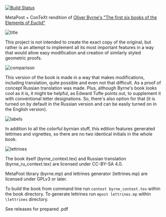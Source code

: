 [![Build Status](https://travis-ci.org/jemmybutton/byrne-euclid.svg?branch=master)](https://travis-ci.org/jemmybutton/byrne-euclid)

MetaPost + ConTeXt rendition of [Oliver Byrne's "The first six books of the
Elements of
Euclid"](https://en.wikipedia.org/wiki/Oliver_Byrne_(mathematician)#Byrne.27s_Euclid)

![title](https://user-images.githubusercontent.com/7447349/41129584-737480dc-6abb-11e8-8f73-7b9a9afcb38a.png)

This project is not intended to create the exact copy of the original, but
rather is an attempt to implement all its most important features in a way that
would allow easy modification and creation of similarly styled geometric proofs.

![comparison](https://user-images.githubusercontent.com/7447349/52147564-2c240580-2678-11e9-9803-01a2b7c970da.png)

This version of the book is made in a way that makes modifications, including
translation, quite possible and even not that difficult. As a proof of concept
Russian translation was made. Plus, although Byrne's book looks cool as it is,
it might be helpful, as Edward Tufte points out, to supplement it with
conventional letter designations. So, there's also option for that (it is turned
on by default in the Russian version and can be easily turned on in the English
version).

![labels](https://user-images.githubusercontent.com/7447349/52147400-a30cce80-2677-11e9-9a2a-3b7f88419c90.png)

In addition to all the colorful byrnian stuff, this edition features generated
lettrines and vignettes, so there are no two identical initials in the whole
book.

![lettrines](https://user-images.githubusercontent.com/7447349/52147399-a2743800-2677-11e9-83a1-d25620253263.png)

The book itself (byrne_context.tex) and Russian translation
(byrne_ru_context.tex) are licensed under CC-BY-SA 4.0.

MetaPost library (byrne.mp) and lettrines generator (lettrines.mp) are licensed
under GPLv3 or later.

To build the book from command line run `context byrne_context.tex` within the
book directory. To generate lettrines run `mpost lettrines.mp` within
`\lettrines` directory.

See releases for prepared .pdf
